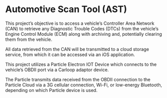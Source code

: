 # Automotive Scan Tool (AST)

This project’s objective is to access a vehicle’s Controller Area Network (CAN) to retrieve any Diagnostic Trouble Codes (DTCs) from the vehicle’s Engine Control Module (ECM) along with archiving and, potentially clearing them from the vehicle.

All data retrieved from the CAN will be transmitted to a cloud storage service, from which it can be accessed via an iOS application.

This project utilizes a Particle Electron IOT Device which connects to the vehicle’s OBDII port via a Carloop adaptor device.

The Particle transmits data received from the OBDII connection to the Particle Cloud via a 3G cellular connection, Wi-Fi, or low-energy Bluetooth, depending on which Particle device is used.
